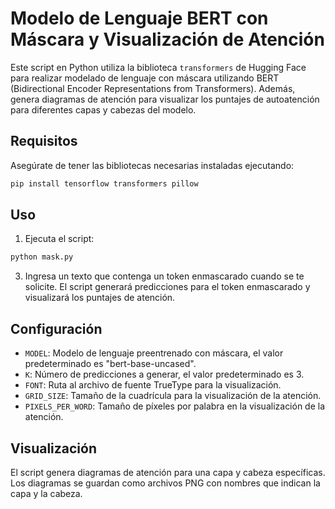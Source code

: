# Modelo de Lenguaje BERT con Máscara y Visualización de Atención

Este script en Python utiliza la biblioteca `transformers` de Hugging Face para realizar modelado de lenguaje con máscara utilizando BERT (Bidirectional Encoder Representations from Transformers). Además, genera diagramas de atención para visualizar los puntajes de autoatención para diferentes capas y cabezas del modelo.

## Requisitos

Asegúrate de tener las bibliotecas necesarias instaladas ejecutando:

```bash
pip install tensorflow transformers pillow
```

## Uso

1. Ejecuta el script:

```bash
python mask.py
```

3. Ingresa un texto que contenga un token enmascarado cuando se te solicite. El script generará predicciones para el token enmascarado y visualizará los puntajes de atención.

## Configuración

- `MODEL`: Modelo de lenguaje preentrenado con máscara, el valor predeterminado es "bert-base-uncased".
- `K`: Número de predicciones a generar, el valor predeterminado es 3.
- `FONT`: Ruta al archivo de fuente TrueType para la visualización.
- `GRID_SIZE`: Tamaño de la cuadrícula para la visualización de la atención.
- `PIXELS_PER_WORD`: Tamaño de píxeles por palabra en la visualización de la atención.

## Visualización

El script genera diagramas de atención para una capa y cabeza específicas. Los diagramas se guardan como archivos PNG con nombres que indican la capa y la cabeza.